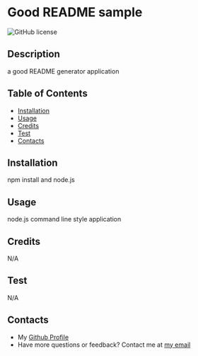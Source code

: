  

# Good README sample
![GitHub license](https://img.shields.io/badge/license-MIT-green.svg)
    
## Description
a good README generator application
    
## Table of Contents   
- [Installation](#installation)
- [Usage](#usage)
- [Credits](#credits)
- [Test](#test)
- [Contacts](#contacts)
    
## Installation
npm install and node.js 
    
## Usage
node.js command line style application

## Credits
N/A

## Test
N/A
    
## Contacts
- My [Github Profile](https://github.com/terrinmack)
- Have more questions or feedback? Contact me at [my email](mailto:email@email.com)
        
